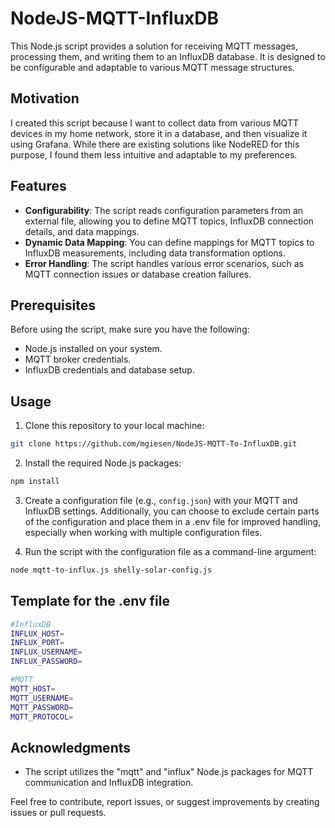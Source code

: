 # NodeJS-MQTT-InfluxDB

This Node.js script provides a solution for receiving MQTT messages, processing them, and writing them to an InfluxDB database. It is designed to be configurable and adaptable to various MQTT message structures.

## Motivation

I created this script because I want to collect data from various MQTT devices in my home network, store it in a database, and then visualize it using Grafana. While there are existing solutions like NodeRED for this purpose, I found them less intuitive and adaptable to my preferences.

## Features

- **Configurability**: The script reads configuration parameters from an external file, allowing you to define MQTT topics, InfluxDB connection details, and data mappings.
- **Dynamic Data Mapping**: You can define mappings for MQTT topics to InfluxDB measurements, including data transformation options.
- **Error Handling**: The script handles various error scenarios, such as MQTT connection issues or database creation failures.

## Prerequisites

Before using the script, make sure you have the following:

- Node.js installed on your system.
- MQTT broker credentials.
- InfluxDB credentials and database setup.

## Usage

1. Clone this repository to your local machine:

```bash
git clone https://github.com/mgiesen/NodeJS-MQTT-To-InfluxDB.git
```

2. Install the required Node.js packages:

```bash
npm install
```

3. Create a configuration file (e.g., `config.json`) with your MQTT and InfluxDB settings. Additionally, you can choose to exclude certain parts of the configuration and place them in a .env file for improved handling, especially when working with multiple configuration files.

4. Run the script with the configuration file as a command-line argument:

```bash
node mqtt-to-influx.js shelly-solar-config.js
```

## Template for the .env file

```bash
#InfluxDB
INFLUX_HOST=
INFLUX_PORT=
INFLUX_USERNAME=
INFLUX_PASSWORD=

#MQTT
MQTT_HOST=
MQTT_USERNAME=
MQTT_PASSWORD=
MQTT_PROTOCOL=
```

## Acknowledgments

- The script utilizes the "mqtt" and "influx" Node.js packages for MQTT communication and InfluxDB integration.

Feel free to contribute, report issues, or suggest improvements by creating issues or pull requests.
